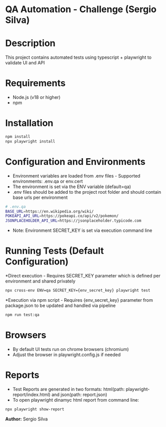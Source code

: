 # QA Automation - Challenge (Sergio Silva)

#  Description
This project contains automated tests using typescript + playwright to validate UI and API

# Requirements
- Node.js (v18 or higher)
- npm

# Installation
```bash
npm install
npx playwright install
```

# Configuration and Environments
- Environment variables are loaded from .env files - Supported environments: .env.qa or env.cert
- The environment is set via the ENV variable (default=qa)
- .env files should be added to the project root folder and should contain base urls per environment
``` bash
# .env.qa
BASE_URL=https://en.wikipedia.org/wiki/
POKEAPI_API_URL=https://pokeapi.co/api/v2/pokemon/
JSONPLACEHOLDER_API_URL=https://jsonplaceholder.typicode.com
```
- Note: Environment SECRET_KEY is set via execution command line

# Running Tests (Default Configuration)
*Direct execution - Requires SECRET_KEY parameter which is defined per environment and shared privately
```bash
npx cross-env ENV=qa SECRET_KEY={env_secret_key} playwright test
```
*Execution via npm script - Requires {env_secret_key} parameter from package.json to be updated and handled via pipeline
```bash
npm run test:qa
```

# Browsers
- By default UI tests run on chrome browsers (chromium)
- Adjust the browser in playwright.config.js if needed

# Reports
- Test Reports are generated in two formats: html(path: playwright-report/index.html) and json(path: report.json)
- To open playwright dinamyc html report from command line:
```bash
npx playwright show-report
``` 

**Author:** Sergio Silva 